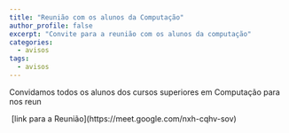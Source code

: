 ```yaml
---
title: "Reunião com os alunos da Computação" 
author_profile: false
excerpt: "Convite para a reunião com os alunos da computação"
categories:
  - avisos
tags:
  - avisos
---
```


Convidamos todos os alunos dos cursos superiores em Computação para nos reun


<img src="{{ site.url }}{{ site.baseurl }}/img/reuniao_alunos_16_09_2020.png" alt="">
 [link para a Reunião](https://meet.google.com/nxh-cqhv-sov)
